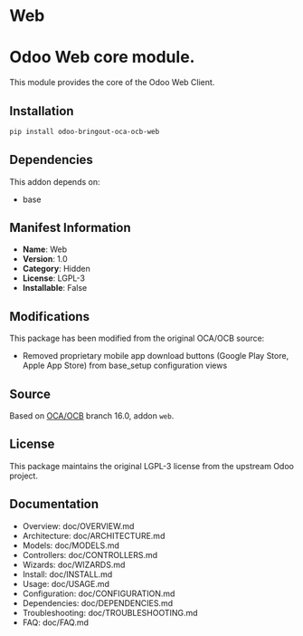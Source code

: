 # Web


Odoo Web core module.
========================

This module provides the core of the Odoo Web Client.


## Installation

```bash
pip install odoo-bringout-oca-ocb-web
```

## Dependencies

This addon depends on:
- base

## Manifest Information

- **Name**: Web
- **Version**: 1.0
- **Category**: Hidden
- **License**: LGPL-3
- **Installable**: False

## Modifications

This package has been modified from the original OCA/OCB source:
- Removed proprietary mobile app download buttons (Google Play Store, Apple App Store) from base_setup configuration views

## Source

Based on [OCA/OCB](https://github.com/OCA/OCB) branch 16.0, addon `web`.

## License

This package maintains the original LGPL-3 license from the upstream Odoo project.

## Documentation

- Overview: doc/OVERVIEW.md
- Architecture: doc/ARCHITECTURE.md
- Models: doc/MODELS.md
- Controllers: doc/CONTROLLERS.md
- Wizards: doc/WIZARDS.md
- Install: doc/INSTALL.md
- Usage: doc/USAGE.md
- Configuration: doc/CONFIGURATION.md
- Dependencies: doc/DEPENDENCIES.md
- Troubleshooting: doc/TROUBLESHOOTING.md
- FAQ: doc/FAQ.md
